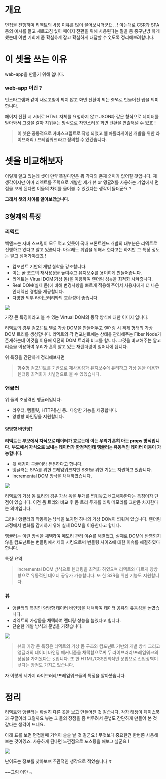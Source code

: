 # 개요

면접을 진행하며 리엑트의 사용 이유를 많이 물어보시더군요 .. !
아는대로 CSR과 SPA 등의 예시를 들고 새로고침 없이 페이지 전환을 위해 사용된다는 말을 좀 중구난방 하게 했는데 이번 기회에 좀 확실하게 잡고 확실하게 대답할 수 있도록 정리해보려합니다.

# 이 셋을 쓰는 이유

web-app을 만들기 위해 씁니다.

### web-app 이란 ?

인스타그램과 같이 새로고침이 되지 않고 화면 전환이 되는 SPA로 만들어진 웹을 의미합니다.

페이지 전환 시 서버로 HTML 자체를 요청하지 않고 JSON과 같은 형식으로 데이터를 받아와서 그것을 갈아 치워주는 방식으로 자연스러운 화면 전환을 연출해낼 수 있죠 !

> **이 셋은 공통적으로 자바스크립트로 작성 되었고 웹 애플리케이션 개발을 위한 라이브러리 / 프레임워크 라고 정의할 수 있겠습니다.**

# 셋을 비교해보자

이렇게 알고 있는데 셋이 만약 똑같다면은 뭐 각자의 존재 의미가 없어질 것입니다.
제 생각이지만 아마 리엑트를 주력으로 개발한 제가 뷰 or 앵귤려를 사용하는 기업에서 면접을 보게 된다면 이들의 차이를 물어볼 수 있겠다는 생각이 들더군요 ?

**그래서 셋의 차이를 알아보겠습니다.**

## 3형제의 특징

### 리엑트

백엔드는 자바 스프링이 모두 먹고 있듯이 국내 프론트엔드 개발의 대부분은 리엑트로 진행하고 있다고 알고 있습니다.
아무래도 취업을 위해서 한다고는 하지만 그 특징 정도는 알고 넘어가야겠죠 !

- 컴포넌트 기반의 개발 철학을 강조합니다.
- 이는 곧 코드의 재사용성을 높여주고 유지보수를 용이하게 만들어줍니다.
- 리엑트는 Virual DOM(가상 돔)을 이용하여 렌더링 성능을 최적화 시켜줍니다.
- Real DOM(실제 돔)에 비해 변경사항을 빠르게 적용해 주어서 사용자에게 더 나은 인터렉션 경험을 제공합니다.
- 다양한 외부 라이브러리와의 호환성이 좋습니다.

![](https://velog.velcdn.com/images/qwzx16/post/fa206007-21ac-4a7a-a205-072a01b85200/image.png)

가장 큰 특징이라고 볼 수 있는 Virtual DOM의 동작 방식에 대한 이미지 입니다.

리엑트의 경우 컴포넌트 별로 가상 DOM을 만들어두고 렌더링 시 객체 형태의 가상 DOM 트리를 생성합니다.
리엑트의 각 컴포넌트에는 상태를 관리해주는 Fiber Node가 존재하는데 이것을 이용해 이전의 DOM 트리와 비교를 합니다.
그것을 비교해주는 알고리즘을 이용하여 우리가 흔히 알고 있는 재렌더링이 일어나게 됩니다.

위 특징을 간단하게 정리해보자면

> 함수형 컴포넌트를 기반으로 재사용성과 유지보수에 유리하고 가상 돔을 이용한 렌더링 최적화가 차별점으로 볼 수 있겠습니다.

### 앵귤러

위 둘의 조상격인 앵귤러입니다.

- 라우터, 템플릿, HTTP통신 등.. 다양한 기능을 제공합니다.
- 양방향 바인딩을 지원합니다.

#### 양방향 바인딩?

**리엑트는 부모에서 자식으로 데이터가 흐르는데 이는 우리가 흔히 아는 props 방식입니다.**
**부모에서 자식으로 보내는 데이터가 한정적인데 앵귤러는 유동적인 데이터 이동이 가능합니다.**

- 뒷 배경이 구글이라 든든하다고 합니다.
- 앵귤러는 SPA를 위한 프레임워크지만 SSR을 위한 기능도 지원하고 있습니다.
- Incremental DOM 방식을 채택하였습니다.

![](https://velog.velcdn.com/images/qwzx16/post/520ebd69-8ef5-4bbf-bc91-517adbf2e39a/image.png)

리엑트의 가상 돔 트리의 경우 가상 돔을 두개를 띄워놓고 비교해야한다는 특징이자 단점이 있습니다.
이전 돔 트리와 비교 후 돔 트리 두개를 띄워 메모리를 그만큼 차지한다는 의미입니다.

그러나 앵귤러의 작동하는 방식을 보자면 하나의 가상 DOM이 띄워져 있습니다.
렌더링 과정에서 변화를 감지하기 위해 실제 DOM을 이용한다고 합니다.

앵귤러는 이런 방식을 채택하여 메모리 관리 이슈를 해결했고,
실제로 DOM에 반영되지 않을 컴포넌트는 번들링에서 제외 시킴으로써 번들링 사이즈에 대한 이슈를 해결하였다 합니다.

특징 요약

> Incremental DOM 방식으로 렌더링을 최적화 하였으며 리엑트와 다르게 양방향으로 유동적인 데이터 공유가 가능합니다. 또 한 SSR을 위한 기능도 지원합니다.

### 뷰

- 앵귤러의 특징인 양방향 데이터 바인딩을 채택하여 데이터 공유의 유동성을 높였습니다.
- 리엑트의 가상돔을 채택하여 렌더링 성능을 높였다고 합니다.
- 단순한 개발 방식과 문법을 가졌습니다.

![](https://velog.velcdn.com/images/qwzx16/post/639eadea-01a8-4792-94f3-1a2f97fd1ad3/image.jpeg)

> 뷰의 가장 큰 특징은 리엑트의 가상 돔 구조와 컴포넌트 기반의 개발 방식 그리고 앵귤러의 데이터 바인딩 메커니즘을 채택함으로써 두 라이브러리/프레임워크의 장점을 가져왔다는 것입니다.
> 또 한 HTML/CSS친화적인 문법으로 진입장벽이 낮다는 장점도 가지고 있습니다.

자 이렇게 세가지 라이브러리/프레임워크들의 특징을 알아봤습니다.

# 정리

리엑트와 앵귤러는 확실히 다른 곳을 보고 만들어진 것 같습니다.
각자 태생이 페이스북과 구글이라 그럴까요
뷰는 그 둘의 장점을 좀 버무려서 문법도 간단하게 만들어 본 것 같다는 생각이 드네요.

아래 표를 보면 면접볼때 기억이 솔솔 날 것 같군요 !
무엇보다 중요한건 한번쯤 사용해 보는 것이겠죠.
사용하게 된다면 느낀점으로 포스팅을 해보고 싶군요 !

![](https://velog.velcdn.com/images/qwzx16/post/56a19453-2065-44c6-b9b5-5b3b24194a32/image.png)

난이도는 정보를 찾아보며 주관적인 생각으로 적었슴니다 ㅎ

~~그럼 이만 ~~..~~
